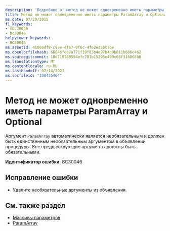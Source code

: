 ```yaml
---
description: 'Подробнее о: метод не может одновременно иметь параметры ParamArray и Optional'
title: Метод не может одновременно иметь параметры ParamArray и Optional
ms.date: 07/20/2015
f1_keywords:
- vbc30046
- bc30046
helpviewer_keywords:
- BC30046
ms.assetid: 41066df8-c9ee-4f67-9f6c-4f62e3abc7be
ms.openlocfilehash: 66846fee7a771f19f83b4e97b4b9b011b686e462
ms.sourcegitcommit: 10e719780594efc781b15295e499c66f316068b8
ms.translationtype: MT
ms.contentlocale: ru-RU
ms.lasthandoff: 02/14/2021
ms.locfileid: "100435464"
---
```

# <a name="method-cannot-have-both-a-paramarray-and-optional-parameters"></a>Метод не может одновременно иметь параметры ParamArray и Optional

Аргумент `ParamArray` автоматически является необязательным и должен быть единственным необязательным аргументом в объявлении процедуры. Все предшествующие аргументы должны быть обязательными.  
  
 **Идентификатор ошибки:** BC30046  
  
## <a name="to-correct-this-error"></a>Исправление ошибки  
  
- Удалите необязательные аргументы из объявления.  
  
## <a name="see-also"></a>См. также раздел

- [Массивы параметров](../programming-guide/language-features/procedures/parameter-arrays.md)
- [ParamArray](../language-reference/modifiers/paramarray.md)
